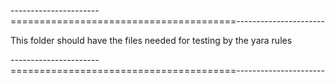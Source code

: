 ----------------------=======================================----------------------

This folder should have the files needed for testing by the yara rules

----------------------=======================================----------------------
